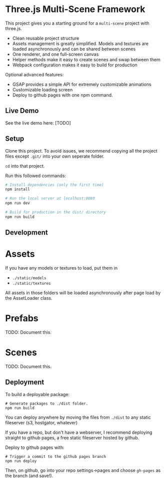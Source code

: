 # Three.js Multi-Scene Framework
This project gives you a starting ground for a `multi-scene` project with three.js.
- Clean reusable project structure
- Assets management is greatly simplified. Models and textures are loaded asynchronously and can be shared between scenes
- One renderer, and one full-screen canvas
- Helper methods make it easy to create scenes and swap between them
- Webpack configuration makes it easy to build for production

Optional advanced features:
- GSAP provides a simple API for extremely customizable animations
- Customizable loading screen
- Deploy to github pages with one npm command.

## Live Demo
See the live demo here: [TODO]

## Setup
Clone this project. To avoid issues, we recommend copying all the project files except `.git/` into your own seperate folder.

`cd` into that project.

Run this followed commands:

``` bash
# Install dependencies (only the first time)
npm install

# Run the local server at localhost:8080
npm run dev

# Build for production in the dist/ directory
npm run build
```

## Development

# Assets
If you have any models or textures to load, put them in 
- `./static/models`
- `./static/textures`

All assets in those folders will be loaded asynchronously after page load by the AssetLoader class.

# Prefabs
TODO: Document this.

# Scenes
TODO: Document this.

## Deployment
To build a deployable package:
```
# Generate packages to ./dist folder.
npm run build
```
You can deploy anywhere by moving the files from `./dist` to any static fileserver (s3, hostgator, whatever)

If you have a repo, but don't have a webserver, I recommend deploying straight to github pages, a free static fileserver hosted by github. 

Deploy to github pages with:
```
# Trigger a commit to the github pages branch
npm run deploy
```
Then, on github, go into your repo settings->pages and choose `gh-pages` as the branch (and save!).
